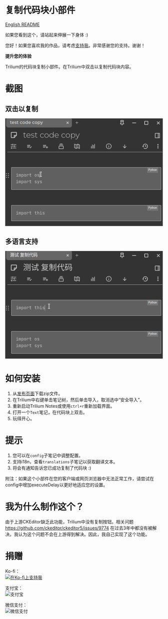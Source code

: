 # 复制代码块小部件

[English README](README.md)

如果您看到这个，请站起来伸展一下身体 :)

您好！如果您喜欢我的作品，请考虑[支持我](#捐赠)。非常感谢您的支持。谢谢！

**提升您的体验**

Trilium的代码块复制小部件。在Trilium中双击以复制代码块内容。

# 截图

## 双击以复制

![整体外观](docs/copy1.gif)

## 多语言支持

![整体外观](docs/copy2.gif)

# 如何安装

1. 从[发布页面](https://github.com/Nriver/copy-code-block-widget/releases)下载zip文件。
2. 在Trilium中右键单击笔记树，然后单击导入，取消选中“安全导入”。
3. 重新启动Trilium Notes或使用`ctrl+r`重新加载界面。
4. 打开一个`Text`笔记，在代码块上双击。
5. 玩得开心。

# 提示

1. 您可以在`config`子笔记中调整配置。
2. 支持i18n，查看`translations`子笔记以获取翻译文本。
3. 将会有通知告诉您已成功复制了代码块 :)

附注：如果这个小部件在您的客户端或网页浏览器中无法正常工作，请尝试在config中增加executeDelay以更好地适应您的设置。

# 我为什么制作这个？

由于上游CKEditor缺乏此功能，Trilium中没有复制按钮。相关问题 https://github.com/ckeditor/ckeditor5/issues/9774 在过去3年中都没有被解决。我认为这个问题不会在上游得到解决。因此，我自己实现了这个功能。

# 捐赠

Ko-fi：  
[![在Ko-fi上支持我](https://ko-fi.com/img/githubbutton_sm.svg)](https://ko-fi.com/nriver)

支付宝：  
![支付宝](https://github.com/Nriver/trilium-translation/raw/main/docs/alipay.png)

微信支付：  
![微信支付](https://github.com/Nriver/trilium-translation/raw/main/docs/wechat_pay.png)
